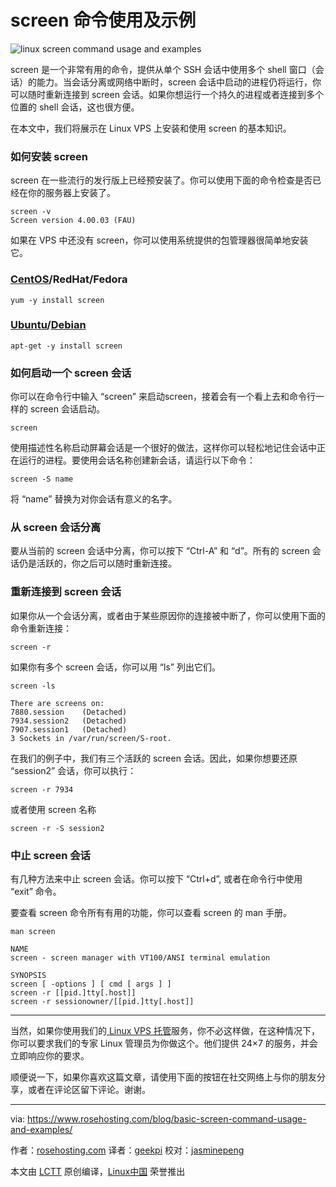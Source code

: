 screen 命令使用及示例
============================================================


 ![linux screen command usage and examples](https://www.rosehosting.com/blog/wp-content/uploads/2017/02/linux-screen-usage-examples.jpg) 

screen 是一个非常有用的命令，提供从单个 SSH 会话中使用多个 shell 窗口（会话）的能力。当会话分离或网络中断时，screen 会话中启动的进程仍将运行，你可以随时重新连接到 screen 会话。如果你想运行一个持久的进程或者连接到多个位置的 shell 会话，这也很方便。

在本文中，我们将展示在 Linux VPS 上安装和使用 screen 的基本知识。

### 如何安装 screen

screen 在一些流行的发行版上已经预安装了。你可以使用下面的命令检查是否已经在你的服务器上安装了。

```
screen -v
Screen version 4.00.03 (FAU)
```

如果在 VPS 中还没有 screen，你可以使用系统提供的包管理器很简单地安装它。

### [CentOS][4]/RedHat/Fedora

```
yum -y install screen
```

### [Ubuntu][5]/[Debian][6]

```
apt-get -y install screen
```

### 如何启动一个 screen 会话

你可以在命令行中输入 “screen” 来启动screen，接着会有一个看上去和命令行一样的 screen 会话启动。

```
screen
```

使用描述性名称启动屏幕会话是一个很好的做法，这样你可以轻松地记住会话中正在运行的进程。要使用会话名称创建新会话，请运行以下命令：

```
screen -S name
```

将 “name” 替换为对你会话有意义的名字。

### 从 screen 会话分离

要从当前的 screen 会话中分离，你可以按下 “Ctrl-A” 和 “d”。所有的 screen 会话仍是活跃的，你之后可以随时重新连接。

### 重新连接到 screen 会话

如果你从一个会话分离，或者由于某些原因你的连接被中断了，你可以使用下面的命令重新连接：

```
screen -r
```

如果你有多个 screen 会话，你可以用 “ls” 列出它们。

```
screen -ls

There are screens on:
7880.session    (Detached)
7934.session2   (Detached)
7907.session1   (Detached)
3 Sockets in /var/run/screen/S-root.
```

在我们的例子中，我们有三个活跃的 screen 会话。因此，如果你想要还原 “session2” 会话，你可以执行：

```
screen -r 7934
```

或者使用 screen 名称

```
screen -r -S session2
```

### 中止 screen 会话

有几种方法来中止 screen 会话。你可以按下 “Ctrl+d”, 或者在命令行中使用 “exit” 命令。

要查看 screen 命令所有有用的功能，你可以查看 screen 的 man 手册。

```
man screen

NAME
screen - screen manager with VT100/ANSI terminal emulation

SYNOPSIS
screen [ -options ] [ cmd [ args ] ]
screen -r [[pid.]tty[.host]]
screen -r sessionowner/[[pid.]tty[.host]]
```

* * *

当然，如果你使用我们的[ Linux VPS 托管][9]服务，你不必这样做，在这种情况下，你可以要求我们的专家 Linux 管理员为你做这个。他们提供 24×7 的服务，并会立即响应你的要求。

顺便说一下，如果你喜欢这篇文章，请使用下面的按钮在社交网络上与你的朋友分享，或者在评论区留下评论。谢谢。

--------------------------------------------------------------------------------

via: https://www.rosehosting.com/blog/basic-screen-command-usage-and-examples/

作者：[rosehosting.com][a]
译者：[geekpi](https://github.com/geekpi)
校对：[jasminepeng](https://github.com/jasminepeng)

本文由 [LCTT](https://github.com/LCTT/TranslateProject) 原创编译，[Linux中国](https://linux.cn/) 荣誉推出

[a]:https://www.rosehosting.com/blog/basic-screen-command-usage-and-examples/
[1]:https://www.rosehosting.com/blog/basic-screen-command-usage-and-examples/
[2]:https://www.rosehosting.com/blog/basic-screen-command-usage-and-examples/#comments
[3]:https://www.rosehosting.com/blog/category/tips-and-tricks/
[4]:https://www.rosehosting.com/centos-vps.html
[5]:https://www.rosehosting.com/ubuntu-vps.html
[6]:https://www.rosehosting.com/debian-vps.html
[7]:https://plus.google.com/share?url=https://www.rosehosting.com/blog/basic-screen-command-usage-and-examples/
[8]:http://www.linkedin.com/shareArticle?mini=true&url=https://www.rosehosting.com/blog/basic-screen-command-usage-and-examples/&title=Basic%20screen%20command%20usage%20and%20examples&summary=Screen%20is%20a%20very%20useful%20command%20that%20offers%20the%20ability%20to%20use%20multiple%20shell%20windows%20(sessions)%20from%20a%20single%20SSH%20session.%20When%20the%20session%20is%20detached%20or%20there%20is%20a%20network%20disruption,%20the%20process%20that%20is%20started%20in%20a%20screen%20session%20will%20still%20run%20and%20you%20can%20re-attach%20to%20the%20...
[9]:https://www.rosehosting.com/linux-vps-hosting.html
